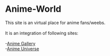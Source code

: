 # Anime-World
This site is an virtual place for anime fans/weebs.
<br>
<br>
It is an integration of following sites:
<br>
<br>
-[Anime Gallery](https://itzmeutkarshh.github.io/Anime-Gallery/)
<br>
-[Anime Universe](https://itzmeutkarshh.github.io/Anime-Universe/)


